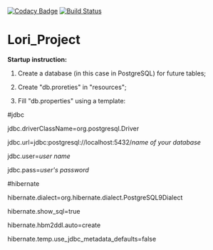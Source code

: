 [![Codacy Badge](https://app.codacy.com/project/badge/Grade/fb6af5698584420dbd0fcd071d7dc5a3)](https://www.codacy.com/gh/MrEvgeny13/Lori_Project/dashboard?utm_source=github.com&amp;utm_medium=referral&amp;utm_content=MrEvgeny13/Lori_Project&amp;utm_campaign=Badge_Grade)
[![Build Status](https://travis-ci.com/MrEvgeny13/Lori_Project.svg?branch=master)](https://travis-ci.com/MrEvgeny13/Lori_Project)

# Lori_Project

**Startup instruction:**

1) Create a database (in this case in PostgreSQL) for future tables;

2) Create "db.proreties" in "resources";

3) Fill "db.properties" using a template:

\#jdbc

jdbc.driverClassName=org.postgresql.Driver 

jdbc.url=jdbc:postgresql://localhost:5432/*name of your database* 

jdbc.user=*user name* 

jdbc.pass=*user's password* 


\#hibernate

hibernate.dialect=org.hibernate.dialect.PostgreSQL9Dialect 

hibernate.show_sql=true 

hibernate.hbm2ddl.auto=create 

hibernate.temp.use_jdbc_metadata_defaults=false 
